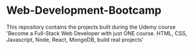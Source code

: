 # Web-Development-Bootcamp

This repository contains the projects built during the Udemy course 'Become a Full-Stack Web Developer with just ONE course. HTML, CSS, Javascript, Node, React, MongoDB, build real projects'
 
